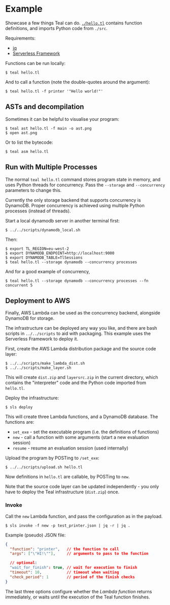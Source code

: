 # Example

Showcase a few things Teal can do. [`./hello.tl`](hello.tl) contains function
definitions, and imports Python code from `./src`.

Requirements:
- [jq](https://stedolan.github.io/jq/)
- [Serverless Framework](https://serverless.com/)

Functions can be run locally:

```
$ teal hello.tl
```

And to call a function (note the double-quotes around the argument):

```
$ teal hello.tl -f printer '"Hello world!"'
```


## ASTs and decompilation

Sometimes it can be helpful to visualise your program:

```
$ teal ast hello.tl -f main -o ast.png
$ open ast.png
```

Or to list the bytecode:

```
$ teal asm hello.tl
```


## Run with Multiple Processes

The normal `teal hello.tl` command stores program state in memory, and uses Python
threads for concurrency. Pass the `--storage` and `--concurrency` parameters to
change this.

Currently the only storage backend that supports concurrency is DynamoDB. Proper
concurrency is achieved using multiple Python processes (instead of threads).

Start a local dynamodb server in another terminal first:

```
$ ../../scripts/dynamodb_local.sh
```

Then:

```
$ export TL_REGION=eu-west-2
$ export DYNAMODB_ENDPOINT=http://localhost:9000 
$ export DYNAMODB_TABLE=TlSessions
$ teal hello.tl --storage dynamodb --concurrency processes
```

And for a good example of concurrency,

```
$ teal hello.tl --storage dynamodb --concurrency processes --fn concurrent 5
```


## Deployment to AWS

Finally, AWS Lambda can be used as the concurrency backend, alongside DynamoDB
for storage.

The infrastructure can be deployed any way you like, and there are bash scripts
in `../../scripts` to aid with packaging. This example uses the Serverless
Framework to deploy it.

First, create the AWS Lambda distribution package and the source code layer:

```
$ ../../scripts/make_lambda_dist.sh
$ ../../scripts/make_layer.sh
```

This will create `dist.zip` and `layersrc.zip` in the current directory, which
contains the "interpreter" code and the Python code imported from `hello.tl`.

Deploy the infrastructure:

```
$ sls deploy
```

This will create three Lambda functions, and a DynamoDB database. The functions are:
- `set_exe` - set the executable program (i.e. the definitions of functions)
- `new` - call a function with some arguments (start a new evaluation session)
- `resume` - resume an evaluation session (used internally)

Upload the program by POSTing to `/set_exe`:

```
$ ../../scripts/upload.sh hello.tl
```

Now definitions in `hello.tl` are callable, by POSTing to `new`.

Note that the source code layer can be updated independently - you only have to
deploy the Teal infrastructure (`dist.zip`) once.


### Invoke

Call the `new` Lambda function, and pass the configuration as in the payload.

```
$ sls invoke -f new -p test_printer.json | jq -r | jq .
```

Example (pseudo) JSON file:

```json
{
  "function": "printer",   // the function to call
  "args": ["\"HI!\""],     // arguments to pass to the function

  // optional:
  "wait_for_finish": true, // wait for execution to finish
  "timeout": 10,           // timeout when waiting
  "check_period": 1        // period of the finish checks
}
```

The last three options configure whether the *Lambda function* returns
immediately, or waits until the execution of the Teal function finishes.

